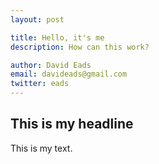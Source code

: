 ```yaml
---
layout: post

title: Hello, it's me
description: How can this work?

author: David Eads
email: davideads@gmail.com
twitter: eads
---
```


## This is my headline

This is my text.

